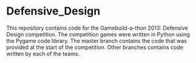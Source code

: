 Defensive_Design
================

This repository contains code for the Gamebuild-a-thon 2013: Defensive Design competition. The competition games were written in Python using the Pygame code library. The master branch contains the code that was provided at the start of the competition. Other branches contains code written by each of the teams.
